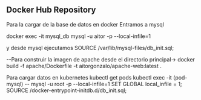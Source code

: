 ## Docker Hub Repository

Para la cargar de la base de datos en docker
Entramos a mysql

docker exec -it mysql_db mysql -u aitor -p --local-infile=1

 y desde mysql ejecutamos
 SOURCE /var/lib/mysql-files/db_init.sql;

--Para construir la imagen de apache
desde el directorio principal-> docker build -f apache/Dockerfile -t aitorgonzalo/apache-web:latest .


Para cargar datos en kubernetes
kubectl get pods
kubectl exec -it (pod-mysql) -- mysql -u root -p --local-infile=1
SET GLOBAL local_infile = 1;
SOURCE /docker-entrypoint-initdb.d/db_init.sql;





